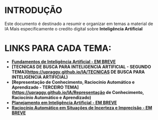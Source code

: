 # INTRODUÇÃO
Este documento é destinado a resumir e organizar em temas a material de IA
Mais especificamente o credito digital sobre **Inteligência Artificial**
# LINKS PARA CADA TEMA:
- **[Fundamentos de Inteligência Artificial - EM BREVE](https://upraggy.github.io/IA)**
- **[TECNICAS DE BUSCA PARA INTELIGENCIA ARTIFICIAL - SEGUNDO TEMA](https://upraggy.github.io/IA/TECNICAS DE BUSCA PARA INTELIGENCIA ARTIFICIAL)**
- **[Representação de Conhecimento, Raciocínio Automático e Aprendizado - TERCEIRO TEMA](https://upraggy.github.io/IA/Representação de Conhecimento, Raciocínio Automático e Aprendizado)**
- **[Planejamento em Inteligência Artificial - EM BREVE](https://upraggy.github.io/IA)**
- **[Raciocínio Automático em Situações de Incerteza e Imprecisão - EM BREVE](https://upraggy.github.io/IA)**
